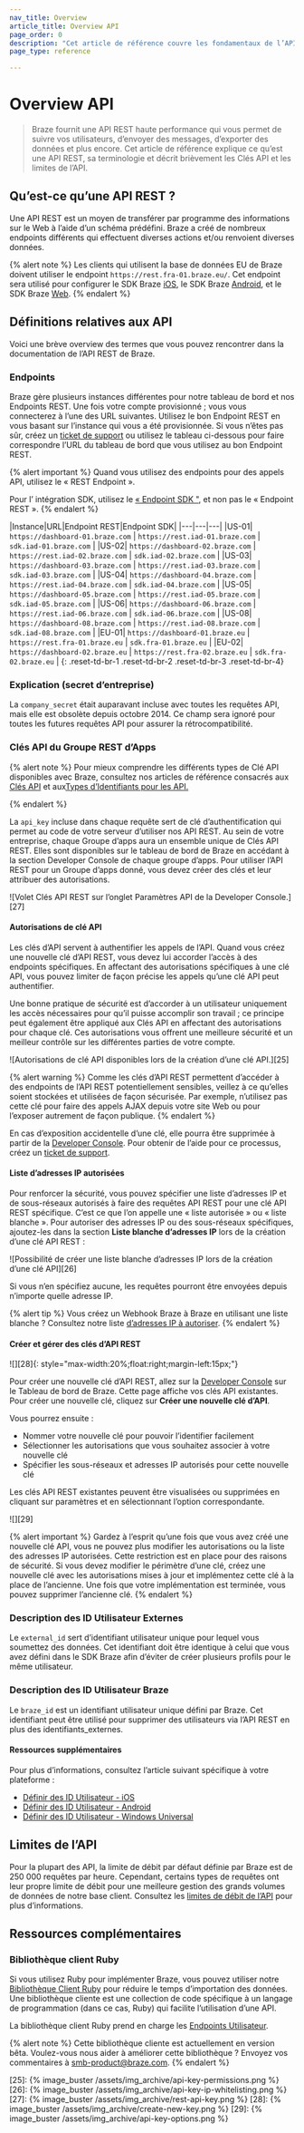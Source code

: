```yaml
---
nav_title: Overview
article_title: Overview API
page_order: 0
description: "Cet article de référence couvre les fondamentaux de l’API, y compris ce qu’est une API REST et sa terminologie, et décrit brièvement les clés et les limites de l’API."
page_type: reference

---
```

# Overview API

> Braze fournit une API REST haute performance qui vous permet de suivre vos utilisateurs, d’envoyer des messages, d’exporter des données et plus encore. Cet article de référence explique ce qu’est une API REST, sa terminologie et décrit brièvement les Clés API et les limites de l’API.

## Qu’est-ce qu’une API REST ?

Une API REST est un moyen de transférer par programme des informations sur le Web à l’aide d’un schéma prédéfini. Braze a créé de nombreux endpoints différents qui effectuent diverses actions et/ou renvoient diverses données.

{% alert note %}
Les clients qui utilisent la base de données EU de Braze doivent utiliser le endpoint `https://rest.fra-01.braze.eu/`. Cet endpoint sera utilisé pour configurer le SDK Braze [iOS]({{site.baseurl}}/developer_guide/platform_integration_guides/ios/initial_sdk_setup/completing_integration/#compile-time-endpoint-configuration-recommended), le SDK Braze [Android]({{site.baseurl}}/developer_guide/platform_integration_guides/android/initial_sdk_setup/android_sdk_integration/#step-2-configure-the-braze-sdk-in-brazexml), et le SDK Braze [Web]({{site.baseurl}}/developer_guide/platform_integration_guides/web/initial_sdk_setup/#step-2-initialize-braze).
{% endalert %}

## Définitions relatives aux API

Voici une brève overview des termes que vous pouvez rencontrer dans la documentation de l’API REST de Braze.

### Endpoints

Braze gère plusieurs instances différentes pour notre tableau de bord et nos Endpoints REST. Une fois votre compte provisionné ; vous vous connecterez à l’une des URL suivantes. Utilisez le bon Endpoint REST en vous basant sur l’instance qui vous a été provisionnée. Si vous n’êtes pas sûr, créez un [ticket de support][support] ou utilisez le tableau ci-dessous pour faire correspondre l’URL du tableau de bord que vous utilisez au bon Endpoint REST.

{% alert important %}
Quand vous utilisez des endpoints pour des appels API, utilisez le « REST Endpoint ».

Pour l’ intégration SDK, utilisez le [« Endpoint SDK "]({{site.baseurl}}/user_guide/administrative/access_braze/sdk_endpoints/), et non pas le « Endpoint REST ».
{% endalert %}

|Instance|URL|Endpoint REST|Endpoint SDK|
|---|---|---|
|US-01| `https://dashboard-01.braze.com` | `https://rest.iad-01.braze.com` | `sdk.iad-01.braze.com` |
|US-02| `https://dashboard-02.braze.com` | `https://rest.iad-02.braze.com` | `sdk.iad-02.braze.com` |
|US-03| `https://dashboard-03.braze.com` | `https://rest.iad-03.braze.com` | `sdk.iad-03.braze.com` |
|US-04| `https://dashboard-04.braze.com` | `https://rest.iad-04.braze.com` | `sdk.iad-04.braze.com` |
|US-05| `https://dashboard-05.braze.com` | `https://rest.iad-05.braze.com` | `sdk.iad-05.braze.com` |
|US-06| `https://dashboard-06.braze.com` | `https://rest.iad-06.braze.com` | `sdk.iad-06.braze.com` |
|US-08| `https://dashboard-08.braze.com` | `https://rest.iad-08.braze.com` | `sdk.iad-08.braze.com` |
|EU-01| `https://dashboard-01.braze.eu` | `https://rest.fra-01.braze.eu` | `sdk.fra-01.braze.eu` |
|EU-02| `https://dashboard-02.braze.eu` | `https://rest.fra-02.braze.eu` | `sdk.fra-02.braze.eu` |
{: .reset-td-br-1 .reset-td-br-2 .reset-td-br-3  .reset-td-br-4}

### Explication (secret d’entreprise)

La `company_secret` était auparavant incluse avec toutes les requêtes API, mais elle est obsolète depuis octobre 2014. Ce champ sera ignoré pour toutes les futures requêtes API pour assurer la rétrocompatibilité.

### Clés API du Groupe REST d’Apps

{% alert note %}
Pour mieux comprendre les différents types de Clé API disponibles avec Braze, consultez nos articles de référence consacrés aux <a href="{{site.baseurl}}/api/api_key/">Clés API</a> et aux<a href="{{site.baseurl}}/api/identifier_types/">Types d’Identifiants pour les API.</a>

{% endalert %}

La `api_key` incluse dans chaque requête sert de clé d’authentification qui permet au code de votre serveur d’utiliser nos API REST. Au sein de votre entreprise, chaque Groupe d’apps aura un ensemble unique de Clés API REST. Elles sont disponibles sur le tableau de bord de Braze en accédant à la section Developer Console de chaque groupe d’apps. Pour utiliser l’API REST pour un Groupe d’apps donné, vous devez créer des clés et leur attribuer des autorisations.

![Volet Clés API REST sur l’onglet Paramètres API de la Developer Console.][27]

#### Autorisations de clé API

Les clés d’API servent à authentifier les appels de l’API. Quand vous créez une nouvelle clé d’API REST, vous devez lui accorder l’accès à des endpoints spécifiques. En affectant des autorisations spécifiques à une clé API, vous pouvez limiter de façon précise les appels qu’une clé API peut authentifier.

Une bonne pratique de sécurité est d’accorder à un utilisateur uniquement les accès nécessaires pour qu’il puisse accomplir son travail ; ce principe peut également être appliqué aux Clés API en affectant des autorisations pour chaque clé. Ces autorisations vous offrent une meilleure sécurité et un meilleur contrôle sur les différentes parties de votre compte.

![Autorisations de clé API disponibles lors de la création d’une clé API.][25]

{% alert warning %}
Comme les clés d’API REST permettent d’accéder à des endpoints de l’API REST potentiellement sensibles, veillez à ce qu’elles soient stockées et utilisées de façon sécurisée. Par exemple, n’utilisez pas cette clé pour faire des appels AJAX depuis votre site Web ou pour l’exposer autrement de façon publique.
{% endalert %}

En cas d’exposition accidentelle d’une clé, elle pourra être supprimée à partir de la [Developer Console][8]. Pour obtenir de l’aide pour ce processus, créez un [ticket de support][support].

#### Liste d’adresses IP autorisées

Pour renforcer la sécurité, vous pouvez spécifier une liste d’adresses IP et de sous-réseaux autorisés à faire des requêtes API REST pour une clé API REST spécifique. C’est ce que l’on appelle une « liste autorisée » ou « liste blanche ». Pour autoriser des adresses IP ou des sous-réseaux spécifiques, ajoutez-les dans la section **Liste blanche d’adresses IP** lors de la création d’une clé API REST : 

![Possibilité de créer une liste blanche d’adresses IP lors de la création d’une clé API][26]

Si vous n’en spécifiez aucune, les requêtes pourront être envoyées depuis n’importe quelle adresse IP.

{% alert tip %}
Vous créez un Webhook Braze à Braze en utilisant une liste blanche ? Consultez notre liste [d’adresses IP à autoriser]({{site.baseurl}}/user_guide/message_building_by_channel/webhooks/creating_a_webhook/#ip-whitelisting).
{% endalert %}

#### Créer et gérer des clés d’API REST

![][28]{: style="max-width:20%;float:right;margin-left:15px;"}

Pour créer une nouvelle clé d’API REST, allez sur la [Developer Console][8] sur le Tableau de bord de Braze. Cette page affiche vos clés API existantes. Pour créer une nouvelle clé, cliquez sur **Créer une nouvelle clé d’API**.

Vous pourrez ensuite :

- Nommer votre nouvelle clé pour pouvoir l’identifier facilement
- Sélectionner les autorisations que vous souhaitez associer à votre nouvelle clé
- Spécifier les sous-réseaux et adresses IP autorisés pour cette nouvelle clé

Les clés API REST existantes peuvent être visualisées ou supprimées en cliquant sur paramètres <i class="fas fa-gear"></i> et en sélectionnant l’option correspondante.

![][29]

{% alert important %}
Gardez à l’esprit qu’une fois que vous avez créé une nouvelle clé API, vous ne pouvez plus modifier les autorisations ou la liste des adresses IP autorisées. Cette restriction est en place pour des raisons de sécurité. Si vous devez modifier le périmètre d’une clé, créez une nouvelle clé avec les autorisations mises à jour et implémentez cette clé à la place de l’ancienne. Une fois que votre implémentation est terminée, vous pouvez supprimer l’ancienne clé.
{% endalert %}

### Description des ID Utilisateur Externes

Le `external_id` sert d’identifiant utilisateur unique pour lequel vous soumettez des données. Cet identifiant doit être identique à celui que vous avez défini dans le SDK Braze afin d’éviter de créer plusieurs profils pour le même utilisateur.

### Description des ID Utilisateur Braze

Le `braze_id` est un identifiant utilisateur unique défini par Braze. Cet identifiant peut être utilisé pour supprimer des utilisateurs via l’API REST en plus des identifiants_externes.

#### Ressources supplémentaires

Pour plus d’informations, consultez l’article suivant spécifique à votre plateforme :

- [Définir des ID Utilisateur - iOS][9]
- [Définir des ID Utilisateur - Android][10]
- [Définir des ID Utilisateur - Windows Universal][13]

## Limites de l’API

Pour la plupart des API, la limite de débit par défaut définie par Braze est de 250 000 requêtes par heure. Cependant, certains types de requêtes ont leur propre limite de débit pour une meilleure gestion des grands volumes de données de notre base client. Consultez les [limites de débit de l’API]({{site.baseurl}}/api/api_limits/) pour plus d’informations.

## Ressources complémentaires

### Bibliothèque client Ruby

Si vous utilisez Ruby pour implémenter Braze, vous pouvez utiliser notre [Bibliothèque Client Ruby](https://github.com/braze-inc/braze-api-client-ruby) pour réduire le temps d’importation des données. Une bibliothèque cliente est une collection de code spécifique à un langage de programmation (dans ce cas, Ruby) qui facilite l’utilisation d’une API.

La bibliothèque client Ruby prend en charge les [Endpoints Utilisateur]({{site.baseurl}}/api/endpoints/#user-data).

{% alert note %}
Cette bibliothèque cliente est actuellement en version bêta. Voulez-vous nous aider à améliorer cette bibliothèque ? Envoyez vos commentaires à [smb-product@braze.com](mailto:smb-product@braze.com).
{% endalert %}

[1]: https://en.wikipedia.org/wiki/UTF-8
[7]: {{site.baseurl}}/api/objects_filters/connected_audience/
[8]: https://dashboard-01.braze.com/app_settings/developer_console/ "Developer Console"
[9]: {{site.baseurl}}/developer_guide/platform_integration_guides/ios/analytics/setting_user_ids/
[10]: {{site.baseurl}}/developer_guide/platform_integration_guides/android/analytics/setting_user_ids/
[13]: {{site.baseurl}}/developer_guide/platform_integration_guides/windows_universal/analytics/setting_user_ids/#setting-user-ids
[support]: {{site.baseurl}}/braze_support/
[25]: {% image_buster /assets/img_archive/api-key-permissions.png %}
[26]: {% image_buster /assets/img_archive/api-key-ip-whitelisting.png %}
[27]: {% image_buster /assets/img_archive/rest-api-key.png %}
[28]: {% image_buster /assets/img_archive/create-new-key.png %}
[29]: {% image_buster /assets/img_archive/api-key-options.png %}

